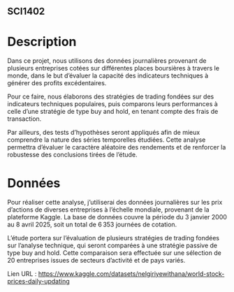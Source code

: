 ## SCI1402

# Description
Dans ce projet, nous utilisons des données journalières provenant de plusieurs entreprises cotées sur différentes places boursières à travers le monde, dans le but d’évaluer la capacité des indicateurs techniques à générer des profits excédentaires.

Pour ce faire, nous élaborons des stratégies de trading fondées sur des indicateurs techniques populaires, puis comparons leurs performances à celle d’une stratégie de type buy and hold, en tenant compte des frais de transaction.

Par ailleurs, des tests d’hypothèses seront appliqués afin de mieux comprendre la nature des séries temporelles étudiées. Cette analyse permettra d’évaluer le caractère aléatoire des rendements et de renforcer la robustesse des conclusions tirées de l’étude.

# Données 
Pour réaliser cette analyse, j’utiliserai des données journalières sur les prix d’actions de diverses entreprises à l’échelle mondiale, provenant de la plateforme Kaggle. La base de données couvre la période du 3 janvier 2000 au 8 avril 2025, soit un total de 6 353 journées de cotation.

L’étude portera sur l’évaluation de plusieurs stratégies de trading fondées sur l’analyse technique, qui seront comparées à une stratégie passive de type buy and hold. Cette comparaison sera effectuée sur une sélection de 20 entreprises issues de secteurs d’activité et de pays variés.

Lien URL : https://www.kaggle.com/datasets/nelgiriyewithana/world-stock-prices-daily-updating
